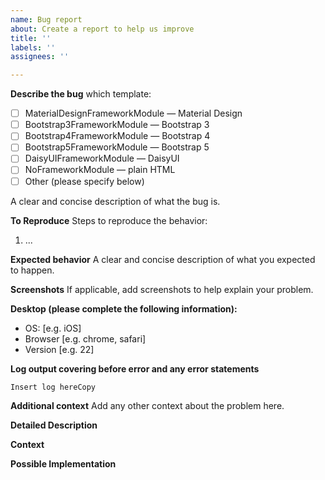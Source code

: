 ```yaml
---
name: Bug report
about: Create a report to help us improve
title: ''
labels: ''
assignees: ''

---
```


**Describe the bug**
which template:

* [ ] MaterialDesignFrameworkModule — Material Design
* [ ] Bootstrap3FrameworkModule — Bootstrap 3
* [ ] Bootstrap4FrameworkModule — Bootstrap 4
* [ ] Bootstrap5FrameworkModule — Bootstrap 5
* [ ] DaisyUIFrameworkModule — DaisyUI
* [ ] NoFrameworkModule — plain HTML
* [ ] Other (please specify below)
  
A clear and concise description of what the bug is.

**To Reproduce**
Steps to reproduce the behavior:

1. ...

**Expected behavior**
A clear and concise description of what you expected to happen.

**Screenshots**
If applicable, add screenshots to help explain your problem.

**Desktop (please complete the following information):**

- OS: [e.g. iOS]
- Browser [e.g. chrome, safari]
- Version [e.g. 22]

**Log output covering before error and any error statements**

```logs
Insert log hereCopy
```

**Additional context**
Add any other context about the problem here.


<!--- For feature requests -->
**Detailed Description**
<!--- Provide a detailed description of the change or addition you are proposing -->

**Context**
<!--- Why is this change important to you? How would you use it? -->
<!--- How can it benefit other users? -->

**Possible Implementation**
<!--- Not obligatory, but suggest an idea for implementing addition or change -->
